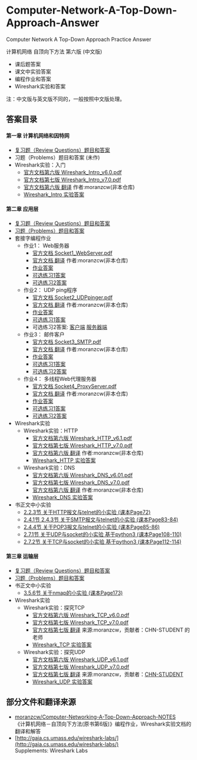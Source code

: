 ﻿# Computer-Network-A-Top-Down-Approach-Answer
Computer Network A Top-Down Approach Practice Answer

计算机网络 自顶向下方法 第六版  (中文版)
* 课后题答案
* 课文中实验答案
* 编程作业和答案
* Wireshark实验和答案

注：中文版与英文版不同的，一般按照中文版处理。
## 答案目录

#### 第一章 计算机网络和因特网
* [复习题（Review Questions）题目和答案](Chapter-1/Chapter-1-Review-Questions-Answers.md)
* 习题（Problems）题目和答案 (未作)
* Wireshark实验：入门  
  * [官方文档第六版 Wireshark_Intro_v6.0.pdf](Chapter-1/Wireshark_Intro_v6.0.pdf)
  * [官方文档第七版 Wireshark_Intro_v7.0.pdf](Chapter-1/Wireshark_Intro_v7.0.pdf)
  * [官方文档第六版 翻译](https://github.com/moranzcw/Computer-Networking-A-Top-Down-Approach-NOTES/blob/master/WiresharkLab/Wireshark%E5%AE%9E%E9%AA%8C-Intro/Wireshark%E5%AE%9E%E9%AA%8C-Intro.md) 作者:moranzcw(非本仓库)
  * [Wireshark_Intro 实验答案](Chapter-1/Wireshark_Intro-Answers.md)

#### 第二章 应用层
* [复习题（Review Questions）题目和答案](Chapter-2/Chapter-2-Review-Questions-Answers.md)
* [习题（Problems）题目和答案](Chapter-2/Chapter-2-Problems-Answers.md)
* 套接字编程作业
    * 作业1： Web服务器
        * [官方文档 Socket1_WebServer.pdf](Chapter-2/Socket-Programming-Assignment-1/Socket1_WebServer.pdf) 
        * [官方文档 翻译](https://github.com/moranzcw/Computer-Networking-A-Top-Down-Approach-NOTES/blob/master/SocketProgrammingAssignment/%E4%BD%9C%E4%B8%9A1-Web%E6%9C%8D%E5%8A%A1%E5%99%A8/%E4%BD%9C%E4%B8%9A1-Web%E6%9C%8D%E5%8A%A1%E5%99%A8-%E7%BF%BB%E8%AF%91.md) 作者:moranzcw(非本仓库)  
        * [作业答案](Chapter-2/Socket-Programming-Assignment-1/Server.py)  
        * [可选练习1答案](Chapter-2/Socket-Programming-Assignment-1/Server_thread.py)  
        * [可选练习2答案](Chapter-2/Socket-Programming-Assignment-1/Client.py)  
    * 作业2： UDP ping程序
        * [官方文档 Socket2_UDPpinger.pdf](Chapter-2/Socket-Programming-Assignment-2/Socket2_UDPpinger.pdf) 
        * [官方文档 翻译](https://github.com/moranzcw/Computer-Networking-A-Top-Down-Approach-NOTES/blob/master/SocketProgrammingAssignment/%E4%BD%9C%E4%B8%9A2-UDPping%E7%A8%8B%E5%BA%8F/%E4%BD%9C%E4%B8%9A2-UDPping%E7%A8%8B%E5%BA%8F-%E7%BF%BB%E8%AF%91.md) 作者:moranzcw(非本仓库)  
        * [作业答案](Chapter-2/Socket-Programming-Assignment-2/UDPPingerClient.py)  
        * [可选练习1答案](Chapter-2/Socket-Programming-Assignment-2/UDPpingerClientStandard.py)  
        * 可选练习2答案: [客户端](Chapter-2/Socket-Programming-Assignment-2/UDPHeartbeatClient.py)  [服务器端](Chapter-2/Socket-Programming-Assignment-2/UDPHeartbeatServer.py)  
    * 作业3： 邮件客户
        * [官方文档 Socket3_SMTP.pdf](Chapter-2/Socket-Programming-Assignment-3/Socket3_SMTP.pdf) 
        * [官方文档 翻译](https://github.com/moranzcw/Computer-Networking-A-Top-Down-Approach-NOTES/blob/master/SocketProgrammingAssignment/%E4%BD%9C%E4%B8%9A3-%E9%82%AE%E4%BB%B6%E5%AE%A2%E6%88%B7%E7%AB%AF/%E4%BD%9C%E4%B8%9A3-%E9%82%AE%E4%BB%B6%E5%AE%A2%E6%88%B7%E7%AB%AF-%E7%BF%BB%E8%AF%91.md) 作者:moranzcw(非本仓库)  
        * [作业答案](Chapter-2/Socket-Programming-Assignment-3/MailClient.py)  
        * [可选练习1答案](Chapter-2/Socket-Programming-Assignment-3/MailSSLClient.py)  
        * [可选练习2答案](Chapter-2/Socket-Programming-Assignment-3/MailTextPicClient.py)  
    * 作业4： 多线程Web代理服务器  
        * [官方文档 Socket4_ProxyServer.pdf](Chapter-2/Socket-Programming-Assignment-4/Socket4_ProxyServer.pdf) 
        * [官方文档 翻译](https://github.com/moranzcw/Computer-Networking-A-Top-Down-Approach-NOTES/blob/master/SocketProgrammingAssignment/%E4%BD%9C%E4%B8%9A4-%E5%A4%9A%E7%BA%BF%E7%A8%8BWeb%E4%BB%A3%E7%90%86%E6%9C%8D%E5%8A%A1%E5%99%A8/%E4%BD%9C%E4%B8%9A4-%E5%A4%9A%E7%BA%BF%E7%A8%8BWeb%E4%BB%A3%E7%90%86%E6%9C%8D%E5%8A%A1%E5%99%A8-%E7%BF%BB%E8%AF%91.md) 作者:moranzcw(非本仓库)  
        * [作业答案](Chapter-2/Socket-Programming-Assignment-4/ProxyServer.py)  
        * [可选练习1答案](Chapter-2/Socket-Programming-Assignment-4/ProxyServer404.py)  
        * [可选练习2答案](Chapter-2/Socket-Programming-Assignment-4/ProxyServerPost.py)  
* Wireshark实验 
    * Wireshark实验：HTTP 
        * [官方文档第六版 Wireshark_HTTP_v6.1.pdf](Chapter-2/Wireshark_HTTP/Wireshark_HTTP_v6.1.pdf) 
        * [官方文档第七版 Wireshark_HTTP_v7.0.pdf](Chapter-2/Wireshark_HTTP/Wireshark_HTTP_v7.0.pdf) 
        * [官方文档第六版 翻译](https://github.com/moranzcw/Computer-Networking-A-Top-Down-Approach-NOTES/blob/master/WiresharkLab/Wireshark%E5%AE%9E%E9%AA%8C-HTTP/Wireshark%E5%AE%9E%E9%AA%8C-HTTP.md) 作者:moranzcw(非本仓库)  
        * [Wireshark_HTTP 实验答案](Chapter-2/Wireshark_HTTP/Wireshark_HTTP-Answer.md) 
    * Wireshark实验：DNS 
        * [官方文档第六版 Wireshark_DNS_v6.01.pdf](Chapter-2/Wireshark_DNS/Wireshark_DNS_v6.01.pdf) 
        * [官方文档第七版 Wireshark_DNS_v7.0.pdf](Chapter-2/Wireshark_DNS/Wireshark_DNS_v7.0.pdf) 
        * [官方文档第六版 翻译](https://github.com/moranzcw/Computer-Networking-A-Top-Down-Approach-NOTES/blob/master/WiresharkLab/Wireshark%E5%AE%9E%E9%AA%8C-DNS/Wireshark%E5%AE%9E%E9%AA%8C-DNS.md) 作者:moranzcw(非本仓库) 
        * [Wireshark_DNS 实验答案](Chapter-2/Wireshark_DNS/Wireshark_DNS-Answer.md) 
* 书正文中小实验
  * [2.2.3节 关于HTTP报文与telnet的小实验 (课本Page72)](Chapter-2/2.2.3-HTTP-telnet-test/test-answers.md) 
  * [2.4.1节 2.4.3节 关于SMTP报文与telnet的小实验 (课本Page83-84)](Chapter-2/2.4.1-2.4.3-SMTP-telnet-test/test-answers.md) 
  * [2.4.4节 关于POP3报文与telnet的小实验 (课本Page85-86)](Chapter-2/2.4.4-POP3-telnet-test/test-answers.md) 
  * [2.7.1节 关于UDP与socket的小实验 基于python3 (课本Page108-110)](Chapter-2/2.7.1-UDP-Socket-test) 
  * [2.7.2节 关于TCP与socket的小实验 基于python3 (课本Page112-114)](Chapter-2/2.7.2-TCP-Socket-test) 

#### 第三章 运输层  
* [复习题（Review Questions）题目和答案](Chapter-3/Chapter-3-Review-Questions-Answers.md) 
* [习题（Problems）题目和答案](Chapter-3/Chapter-3-Problems-Answers.md) 
* 书正文中小实验
    * [3.5.6节 关于nmap的小实验 (课本Page173)](Chapter-3/3.5.6-nmap-test/test-answers.md) 
* Wireshark实验 
    * Wireshark实验：探究TCP 
        * [官方文档第六版 Wireshark_TCP_v6.0.pdf](Chapter-3/Wireshark_TCP/Wireshark_TCP_v6.0.pdf) 
        * [官方文档第七版 Wireshark_TCP_v7.0.pdf](Chapter-3/Wireshark_TCP/Wireshark_TCP_v7.0.pdf) 
        * [官方文档第七版 翻译](Chapter-3/Wireshark_TCP/Wireshark_TCP_v7.0_Simplified_Chinese.pdf) 来源:moranzcw，贡献者：CHN-STUDENT 的老师  
        * [Wireshark_TCP 实验答案](Chapter-3/Wireshark_TCP/Wireshark_TCP-Answer.md) 
    * Wireshark实验：探究UDP 
        * [官方文档第六版 Wireshark_UDP_v6.1.pdf](Chapter-3/Wireshark_UDP/Wireshark_UDP_v6.1.pdf) 
        * [官方文档第七版 Wireshark_UDP_v7.0.pdf](Chapter-3/Wireshark_UDP/Wireshark_UDP_v7.0.pdf) 
        * [官方文档第七版 翻译](Chapter-3/Wireshark_UDP/Wireshark_UDP_v7.0_Simplified_Chinese.pdf) 来源:moranzcw，贡献者：[CHN-STUDENT](https://github.com/chn-student)  
        * [Wireshark_UDP 实验答案](Chapter-3/Wireshark_UDP/Wireshark_UDP-Answer.md) 

## 部分文件和翻译来源  
* [moranzcw/Computer-Networking-A-Top-Down-Approach-NOTES](https://github.com/moranzcw/Computer-Networking-A-Top-Down-Approach-NOTES)  
《计算机网络－自顶向下方法(原书第6版)》编程作业，Wireshark实验文档的翻译和解答  
* [http://gaia.cs.umass.edu/wireshark-labs/](http://gaia.cs.umass.edu/wireshark-labs/)  
Supplements: Wireshark Labs
